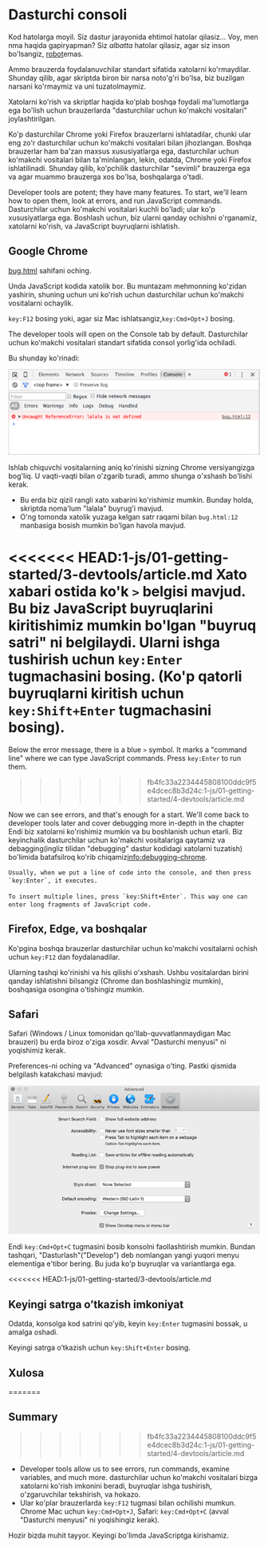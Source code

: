 # Dasturchi consoli

Kod hatolarga moyil. Siz dastur jarayonida ehtimol hatolar qilasiz... Voy, men nma haqida gapiryapman? Siz *albatta* hatolar qilasiz, agar siz inson bo'lsangiz, [robot](https://en.wikipedia.org/wiki/Bender_(Futurama))emas.

Ammo brauzerda foydalanuvchilar standart sifatida xatolarni ko'rmaydilar. Shunday qilib, agar skriptda biron bir narsa noto'g'ri bo'lsa, biz buzilgan narsani ko'rmaymiz va uni tuzatolmaymiz.

Xatolarni ko'rish va skriptlar haqida ko'plab boshqa foydali ma'lumotlarga ega bo'lish uchun brauzerlarda "dasturchilar uchun ko'makchi vositalari" joylashtirilgan.

Ko'p dasturchilar Chrome yoki Firefox brauzerlarni ishlatadilar, chunki ular eng zo'r dasturchilar uchun ko'makchi vositalari bilan jihozlangan. Boshqa brauzerlar ham ba'zan maxsus xususiyatlarga ega, dasturchilar uchun ko'makchi vositalari bilan ta'minlangan, lekin, odatda, Chrome yoki Firefox ishlatilinadi. Shunday qilib, ko'pchilik dasturchilar "sevimli" brauzerga ega va agar muammo brauzerga xos bo'lsa, boshqalarga o'tadi.

Developer tools are potent; they have many features. To start, we'll learn how to open them, look at errors, and run JavaScript commands.
Dasturchilar uchun ko'makchi vositalari kuchli bo'ladi; ular ko'p xususiyatlarga ega. Boshlash uchun, biz ularni qanday ochishni o'rganamiz, xatolarni ko'rish, va JavaScript buyruqlarni ishlatish.

## Google Chrome

[bug.html](bug.html) sahifani oching.

Unda JavaScript kodida xatolik bor. Bu muntazam mehmonning ko'zidan yashirin, shuning uchun uni ko'rish uchun dasturchilar uchun ko'makchi vositalarni ochaylik.

`key:F12` bosing yoki, agar siz Mac ishlatsangiz,`key:Cmd+Opt+J` bosing.

The developer tools will open on the Console tab by default.
Dasturchilar uchun ko'makchi vositalari standart sifatida consol yorlig'ida ochiladi.

Bu shunday ko'rinadi:

![chrome](chrome.png)

Ishlab chiquvchi vositalarning aniq ko'rinishi sizning Chrome versiyangizga bog'liq. U vaqti-vaqti bilan o'zgarib turadi, ammo shunga o'xshash bo'lishi kerak.

- Bu erda biz qizil rangli xato xabarini ko'rishimiz mumkin. Bunday holda, skriptda noma'lum "lalala" buyrug'i mavjud.
- O'ng tomonda xatolik yuzaga kelgan satr raqami bilan `bug.html:12` manbasiga bosish mumkin bo'lgan havola mavjud.

<<<<<<< HEAD:1-js/01-getting-started/3-devtools/article.md
Xato xabari ostida ko'k `>` belgisi mavjud. Bu biz JavaScript buyruqlarini kiritishimiz mumkin bo'lgan "buyruq satri" ni belgilaydi. Ularni ishga tushirish uchun `key:Enter` tugmachasini bosing. (Ko'p qatorli buyruqlarni kiritish uchun `key:Shift+Enter` tugmachasini bosing).
=======
Below the error message, there is a blue `>` symbol. It marks a "command line" where we can type JavaScript commands. Press `key:Enter` to run them.
>>>>>>> fb4fc33a2234445808100ddc9f5e4dcec8b3d24c:1-js/01-getting-started/4-devtools/article.md

Now we can see errors, and that's enough for a start. We'll come back to developer tools later and cover debugging more in-depth in the chapter 
Endi biz xatolarni ko'rishimiz mumkin va bu boshlanish uchun etarli. Biz keyinchalik dasturchilar uchun ko'makchi vositalariga qaytamiz va debagging(ingliz tilidan "debugging" dastur kodidagi xatolarni tuzatish) bo'limida batafsilroq ko'rib chiqamiz<info:debugging-chrome>.

```smart header="Multi-line input"
Usually, when we put a line of code into the console, and then press `key:Enter`, it executes.

To insert multiple lines, press `key:Shift+Enter`. This way one can enter long fragments of JavaScript code.
```

## Firefox, Edge, va boshqalar

Ko'pgina boshqa brauzerlar dasturchilar uchun ko'makchi vositalarni ochish uchun `key:F12` dan foydalanadilar.

Ularning tashqi ko'rinishi va his qilishi o'xshash. Ushbu vositalardan birini qanday ishlatishni bilsangiz (Chrome dan boshlashingiz mumkin), boshqasiga osongina o'tishingiz mumkin.

## Safari

Safari (Windows / Linux tomonidan qo'llab-quvvatlanmaydigan Mac brauzeri) bu erda biroz o'ziga xosdir. Avval "Dasturchi menyusi" ni yoqishimiz kerak.

Preferences-ni oching va "Advanced" oynasiga o'ting. Pastki qismida belgilash katakchasi mavjud:

![safari](safari.png)

Endi `key:Cmd+Opt+C` tugmasini bosib konsolni faollashtirish mumkin. Bundan tashqari, "Dasturlash"("Develop") deb nomlangan yangi yuqori menyu elementiga e'tibor bering. Bu juda ko'p buyruqlar va variantlarga ega.

<<<<<<< HEAD:1-js/01-getting-started/3-devtools/article.md
## Keyingi satrga o’tkazish imkoniyat

Odatda, konsolga kod satrini qo'yib, keyin `key:Enter` tugmasini bossak, u amalga oshadi.

Keyingi satrga o’tkazish uchun `key:Shift+Enter` bosing.

## Xulosa
=======
## Summary
>>>>>>> fb4fc33a2234445808100ddc9f5e4dcec8b3d24c:1-js/01-getting-started/4-devtools/article.md

- Developer tools allow us to see errors, run commands, examine variables, and much more.
dasturchilar uchun ko'makchi vositalari bizga xatolarni ko'rish imkonini beradi, buyruqlar ishga tushirish, o'zgaruvchilar tekshirish, va hokazo.
- Ular ko'plar brauzerlarda `key:F12` tugmasi bilan ochilishi mumkun. Chrome Mac uchun `key:Cmd+Opt+J`, Safari: `key:Cmd+Opt+C` (avval "Dasturchi menyusi" ni yoqishingiz kerak).

Hozir bizda muhit tayyor. Keyingi bo'limda JavaScriptga kirishamiz.